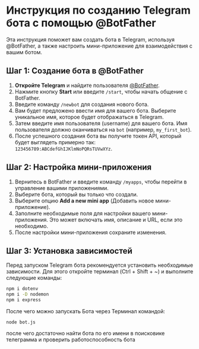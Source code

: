 # Инструкция по созданию Telegram бота с помощью @BotFather

Эта инструкция поможет вам создать бота в Telegram, используя @BotFather, а также настроить мини-приложение для взаимодействия с вашим ботом.

## Шаг 1: Создание бота в @BotFather

1. **Откройте Telegram** и найдите пользователя [@BotFather](https://t.me/botfather).
2. Нажмите кнопку **Start** или введите `/start`, чтобы начать общение с BotFather.
3. Введите команду `/newbot` для создания нового бота.
4. Вам будет предложено ввести имя для вашего бота. Выберите уникальное имя, которое будет отображаться в Telegram.
5. Затем введите имя пользователя (username) для вашего бота. Имя пользователя должно оканчиваться на `bot` (например, `my_first_bot`).
6. После успешного создания бота вы получите токен API, который будет выглядеть примерно так: `123456789:ABCdefGhIJKlmNoPQRsTUVwXYz`.

## Шаг 2: Настройка мини-приложения

1. Вернитесь в BotFather и введите команду `/myapps`, чтобы перейти в управление вашими приложениями.
2. Выберите бота, который вы только что создали.
3. Выберите опцию **Add a new mini app** (Добавить новое мини-приложение).
4. Заполните необходимые поля для настройки вашего мини-приложения. Это может включать имя, описание и URL, если это необходимо.
5. После настройки мини-приложения сохраните изменения.

## Шаг 3: Установка зависимостей

Перед запуском Telegram бота рекомендуется установить необходимые зависимости. Для этого откройте терминал (Ctrl + Shift + ~) и выполните следующие команды:

```bash
npm i dotenv
npm i -D nodemon
npm i express
```

После чего можно запускать Бота через Терминал командой:

```
node bot.js
```

после чего достаточно найти бота по его имени в поисковике телеграмма и проверить работоспособность бота